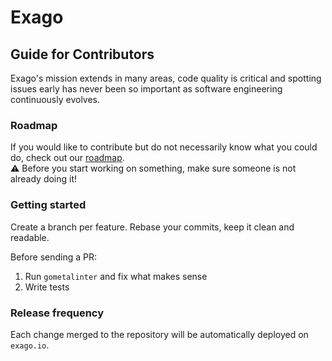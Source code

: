 # Exago

## Guide for Contributors

Exago's mission extends in many areas, code quality is critical and spotting issues early has never been so important as software engineering continuously evolves.  

### Roadmap

If you would like to contribute but do not necessarily know what you could do, check out our [roadmap](https://trello.com/b/IJ3UQ1nJ/exago-roadmap).  
:warning: Before you start working on something, make sure someone is not already doing it!

### Getting started

Create a branch per feature. Rebase your commits, keep it clean and readable.

Before sending a PR:

1. Run `gometalinter` and fix what makes sense
2. Write tests

### Release frequency

Each change merged to the repository will be automatically deployed on `exago.io`.